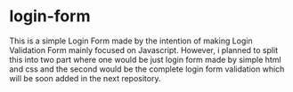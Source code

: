 # login-form

This is a simple Login Form made by the intention of making Login Validation Form mainly focused on Javascript.
However, i planned to split this into two part where one would be just login form made by simple html and css and the second would be the complete login form validation which will be soon added in the next repository.
